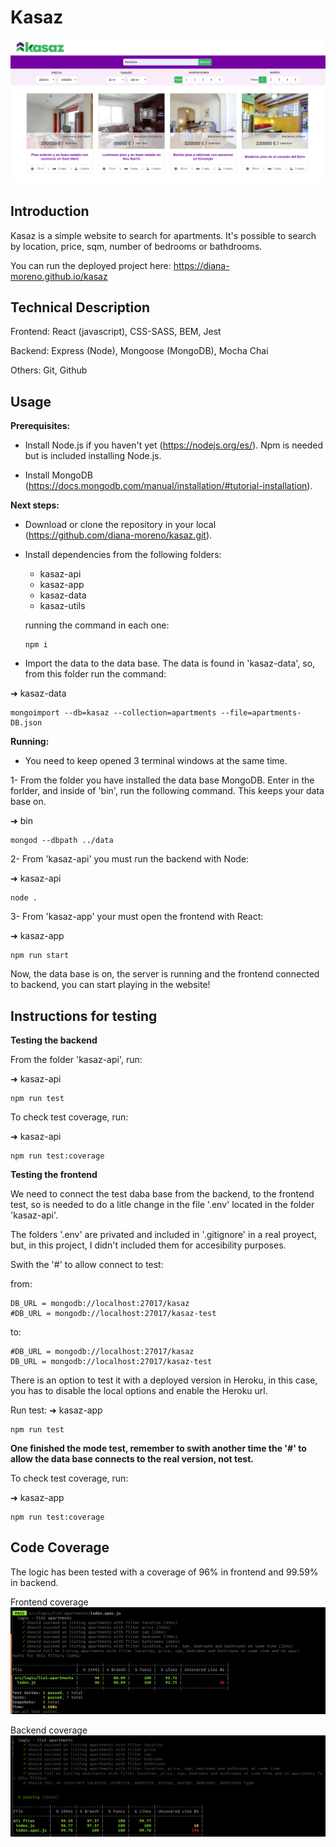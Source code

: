 # Kasaz

![Main](./kasaz-doc/img/main.png)

## Introduction

Kasaz is a simple website to search for apartments.
It's possible to search by location, price, sqm, number of bedrooms or bathdrooms.

You can run the deployed project here: https://diana-moreno.github.io/kasaz

## Technical Description

Frontend: React (javascript), CSS-SASS, BEM, Jest

Backend: Express (Node), Mongoose (MongoDB), Mocha Chai

Others: Git, Github

## Usage

**Prerequisites:**

- Install Node.js if you haven't yet (https://nodejs.org/es/). Npm is needed but is included installing Node.js.

- Install MongoDB (https://docs.mongodb.com/manual/installation/#tutorial-installation).

**Next steps:**

- Download or clone the repository in your local (https://github.com/diana-moreno/kasaz.git).

- Install dependencies from the following folders:
  - kasaz-api
  - kasaz-app
  - kasaz-data
  - kasaz-utils

  running the command in each one:
  ```
  npm i
  ```
- Import the data to the data base. The data is found in 'kasaz-data', so, from this folder run the command:

➜  kasaz-data
  ```
  mongoimport --db=kasaz --collection=apartments --file=apartments-DB.json
  ```

**Running:**

- You need to keep opened 3 terminal windows at the same time.

1- From the folder you have installed the data base MongoDB. Enter in the forlder, and inside of 'bin', run the following command. This keeps your data base on.

➜  bin
  ```
  mongod --dbpath ../data
  ```

2- From 'kasaz-api' you must run the backend with Node:

➜  kasaz-api
  ```
  node .
  ```

3- From 'kasaz-app' your must open the frontend with React:

➜  kasaz-app
  ```
  npm run start
  ```

Now, the data base is on, the server is running and the frontend connected to backend, you can start playing in the website!

## Instructions for testing

**Testing the backend**

From the folder 'kasaz-api', run:

➜  kasaz-api
  ```
  npm run test
  ```
To check test coverage, run:

➜  kasaz-api
  ```
  npm run test:coverage
  ```

**Testing the frontend**

We need to connect the test daba base from the backend, to the frontend test, so is needed to do a litle change in the file '.env' located in the folder 'kasaz-api'.

The folders '.env' are privated and included in '.gitignore' in a real proyect, but, in this project, I didn't included them for accesibility purposes.

Swith the '#' to allow connect to test:

from:
```
DB_URL = mongodb://localhost:27017/kasaz
#DB_URL = mongodb://localhost:27017/kasaz-test
```
to:
```
#DB_URL = mongodb://localhost:27017/kasaz
DB_URL = mongodb://localhost:27017/kasaz-test
```

There is an option to test it with a deployed version in Heroku, in this case, you has to disable the local options and enable the Heroku url.

Run test:
➜  kasaz-app
  ```
  npm run test
  ```

**One finished the mode test, remember to swith another time the '#' to allow the data base connects to the real version, not test.**

To check test coverage, run:

➜  kasaz-app
  ```
  npm run test:coverage
  ```

## Code Coverage

The logic has been tested with a coverage of 96% in frontend and 99.59% in backend.

Frontend coverage
![Frontend coverage](./kasaz-doc/img/app-test-coverage.png)

Backend coverage
![Backend coverage](./kasaz-doc/img/api-test-coverage.png)
